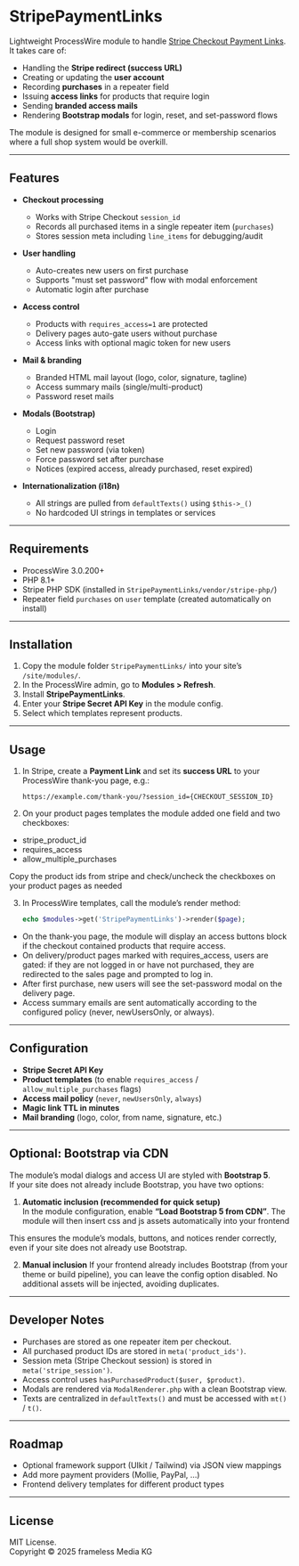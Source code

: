 # StripePaymentLinks

Lightweight ProcessWire module to handle [Stripe Checkout Payment Links](https://docs.stripe.com/payments/no-code).  
It takes care of:

- Handling the **Stripe redirect (success URL)**  
- Creating or updating the **user account**  
- Recording **purchases** in a repeater field  
- Issuing **access links** for products that require login  
- Sending **branded access mails**  
- Rendering **Bootstrap modals** for login, reset, and set-password flows  

The module is designed for small e-commerce or membership scenarios where a full shop system would be overkill.

---

## Features

- **Checkout processing**  
  - Works with Stripe Checkout `session_id`  
  - Records all purchased items in a single repeater item (`purchases`)  
  - Stores session meta including `line_items` for debugging/audit  

- **User handling**  
  - Auto-creates new users on first purchase  
  - Supports "must set password" flow with modal enforcement  
  - Automatic login after purchase  

- **Access control**  
  - Products with `requires_access=1` are protected  
  - Delivery pages auto-gate users without purchase  
  - Access links with optional magic token for new users  

- **Mail & branding**  
  - Branded HTML mail layout (logo, color, signature, tagline)  
  - Access summary mails (single/multi-product)  
  - Password reset mails  

- **Modals (Bootstrap)**  
  - Login  
  - Request password reset  
  - Set new password (via token)  
  - Force password set after purchase  
  - Notices (expired access, already purchased, reset expired)  

- **Internationalization (i18n)**  
  - All strings are pulled from `defaultTexts()` using `$this->_()`  
  - No hardcoded UI strings in templates or services  

---

## Requirements

- ProcessWire 3.0.200+  
- PHP 8.1+  
- Stripe PHP SDK (installed in `StripePaymentLinks/vendor/stripe-php/`)  
- Repeater field `purchases` on `user` template (created automatically on install)  

---

## Installation

1. Copy the module folder `StripePaymentLinks/` into your site’s `/site/modules/`.  
2. In the ProcessWire admin, go to **Modules > Refresh**.  
3. Install **StripePaymentLinks**.  
4. Enter your **Stripe Secret API Key** in the module config.  
5. Select which templates represent products.

---

## Usage

1. In Stripe, create a **Payment Link** and set its **success URL** to your ProcessWire thank-you page, e.g.:

   ```
   https://example.com/thank-you/?session_id={CHECKOUT_SESSION_ID}
   ```

2. On your product pages templates the module added one field and two checkboxes:
  - stripe_product_id
  - requires_access
  - allow_multiple_purchases
  
Copy the product ids from stripe and check/uncheck the checkboxes on your product pages as needed
  
3. In ProcessWire templates, call the module’s render method:

   ```php
   echo $modules->get('StripePaymentLinks')->render($page);
   ```

  - On the thank-you page, the module will display an access buttons block if the checkout contained products that require access.
   - On delivery/product pages marked with requires_access, users are gated: if they are not logged in or have not purchased, they are redirected to the sales page and prompted to log in.
   - After first purchase, new users will see the set-password modal on the delivery page.
   - Access summary emails are sent automatically according to the configured policy (never, newUsersOnly, or always).


---

## Configuration

- **Stripe Secret API Key**
- **Product templates** (to enable `requires_access` / `allow_multiple_purchases` flags)
- **Access mail policy** (`never`, `newUsersOnly`, `always`)
- **Magic link TTL in minutes**
- **Mail branding** (logo, color, from name, signature, etc.)
---

## Optional: Bootstrap via CDN

The module’s modal dialogs and access UI are styled with **Bootstrap 5**.  
If your site does not already include Bootstrap, you have two options:

1. **Automatic inclusion (recommended for quick setup)**  
   In the module configuration, enable **“Load Bootstrap 5 from CDN”**. The module will then insert css and js assets automatically into your frontend

This ensures the module’s modals, buttons, and notices render correctly, even if your site does not already use Bootstrap.

2.	**Manual inclusion**
  If your frontend already includes Bootstrap (from your theme or build pipeline), you can leave the config option disabled. No additional assets will be injected, avoiding duplicates.

---

## Developer Notes

- Purchases are stored as one repeater item per checkout.
- All purchased product IDs are stored in `meta('product_ids')`.
- Session meta (Stripe Checkout session) is stored in `meta('stripe_session')`.
- Access control uses `hasPurchasedProduct($user, $product)`.
- Modals are rendered via `ModalRenderer.php` with a clean Bootstrap view.
- Texts are centralized in `defaultTexts()` and must be accessed with `mt()` / `t()`.

---

## Roadmap

- Optional framework support (UIkit / Tailwind) via JSON view mappings
- Add more payment providers (Mollie, PayPal, …)
- Frontend delivery templates for different product types

---

## License

MIT License.  
Copyright © 2025 frameless Media KG
